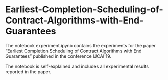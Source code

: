 # Earliest-Completion-Scheduling-of-Contract-Algorithms-with-End-Guarantees

The notebook experiment.ipynb contains the experiments for the paper “Earliest Completion Scheduling of Contract Algorithms with End Guarantees” published in the conference IJCAI'19.

The notebook is self-explained and includes all experimental results reported in the paper.
